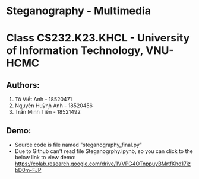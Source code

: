 # Steganography - Multimedia
# Class CS232.K23.KHCL - University of Information Technology, VNU-HCMC
## Authors:
1. Tô Viết Anh - 18520471
2. Nguyễn Huỳnh Anh - 18520456
3. Trần Minh Tiến - 18521492
## Demo:
- Source code is file named "steganography_final.py"
- Due to Github can't read file Steganogrphy.ipynb, so you can click to the below link to view demo:
https://colab.research.google.com/drive/1VVPG4OTnppuyBMrtfKhd17izbD0m-FJP
